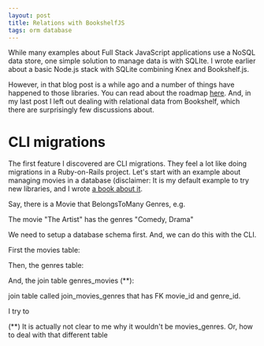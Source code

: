 ```yaml
---
layout: post
title: Relations with BookshelfJS
tags: orm database
---
```

While many examples about Full Stack JavaScript applications use a NoSQL data store, one simple solution to manage data is with SQLIte. I wrote earlier about a basic Node.js stack with SQLite combining Knex and Bookshelf.js.

However, in that blog post is a while ago and a number of things have happened to those libraries. You can read about the roadmap [here](https://github.com/tgriesser/knex/issues/696). And, in my last post I left out dealing with relational data from Bookshelf, which there are surprisingly few discussions about.

# CLI migrations

The first feature I discovered are CLI migrations. They feel a lot like doing migrations in a Ruby-on-Rails project. Let's start with an example about managing movies in a database (disclaimer: It is my default example to try new libraries, and I wrote [a book about it](http://pipefishbook.com).

Say, there is a Movie that BelongsToMany Genres, e.g.

  The movie "The Artist" has the genres "Comedy, Drama"

We need to setup a database schema first. And, we can do this with the CLI.

First the movies table:



Then, the genres table:


And, the join table genres_movies (**):

join table called join_movies_genres that has FK movie_id and genre_id.

I try to


(**) It is actually not clear to me why it wouldn't be movies_genres. Or, how to deal with that different table
